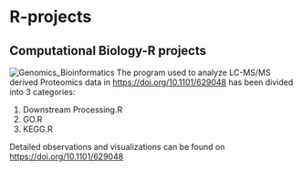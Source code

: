 # R-projects
## Computational Biology-R projects
![Genomics_Bioinformatics](https://user-images.githubusercontent.com/10911804/189701025-c088f840-0164-4c22-af9b-10c937e09bde.jpg)
The program used to analyze LC-MS/MS derived Proteomics data in <https://doi.org/10.1101/629048> has been divided into 3 categories:
1. Downstream Processing.R
2. GO.R
3. KEGG.R

Detailed observations and visualizations can be found on <https://doi.org/10.1101/629048> 


